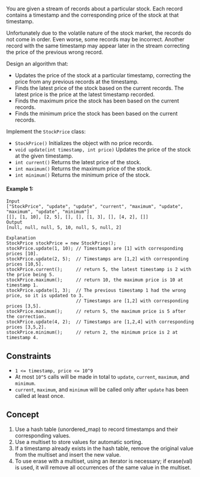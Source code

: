 You are given a stream of records about a particular stock. Each record contains a timestamp and the corresponding price of the stock at that timestamp.

Unfortunately due to the volatile nature of the stock market, the records do not come in order. Even worse, some records may be incorrect. Another record with the same timestamp may appear later in the stream correcting the price of the previous wrong record.

Design an algorithm that:

- Updates the price of the stock at a particular timestamp, correcting the price from any previous records at the timestamp.
- Finds the latest price of the stock based on the current records. The latest price is the price at the latest timestamp recorded.
- Finds the maximum price the stock has been based on the current records.
- Finds the minimum price the stock has been based on the current records.

Implement the `StockPrice` class:

- `StockPrice()` Initializes the object with no price records.
- `void update(int timestamp, int price)` Updates the price of the stock at the given timestamp.
- `int current()` Returns the latest price of the stock.
- `int maximum()` Returns the maximum price of the stock.
- `int minimum()` Returns the minimum price of the stock.
 

#### Example 1:
```plaintext
Input
["StockPrice", "update", "update", "current", "maximum", "update", "maximum", "update", "minimum"]
[[], [1, 10], [2, 5], [], [], [1, 3], [], [4, 2], []]
Output
[null, null, null, 5, 10, null, 5, null, 2]

Explanation
StockPrice stockPrice = new StockPrice();
stockPrice.update(1, 10); // Timestamps are [1] with corresponding prices [10].
stockPrice.update(2, 5);  // Timestamps are [1,2] with corresponding prices [10,5].
stockPrice.current();     // return 5, the latest timestamp is 2 with the price being 5.
stockPrice.maximum();     // return 10, the maximum price is 10 at timestamp 1.
stockPrice.update(1, 3);  // The previous timestamp 1 had the wrong price, so it is updated to 3.
                          // Timestamps are [1,2] with corresponding prices [3,5].
stockPrice.maximum();     // return 5, the maximum price is 5 after the correction.
stockPrice.update(4, 2);  // Timestamps are [1,2,4] with corresponding prices [3,5,2].
stockPrice.minimum();     // return 2, the minimum price is 2 at timestamp 4.
 ```

## Constraints

- `1 <= timestamp, price <= 10^9`
- At most `10^5` calls will be made in total to `update`, `current`, `maximum`, and `minimum`.
- `current`, `maximum`, and `minimum` will be called only after `update` has been called at least once.

## Concept
1. Use a hash table (unordered_map) to record timestamps and their corresponding values.
2. Use a multiset to store values for automatic sorting.
3. If a timestamp already exists in the hash table, remove the original value from the multiset and insert the new value.
4. To use erase with a multiset, using an iterator is necessary; if erase(val) is used, it will remove all occurrences of the same value in the multiset.
